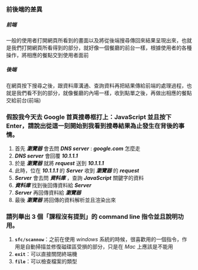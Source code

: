 ### 前後端的差異

##### 前端

一般的使用者打開網頁所看到的畫面以及將從後端搜尋傳回來結果呈現出來，也就是我們打開網頁所看得到的部分，就好像一個餐廳的前台一樣，根據使用者的各種操作，將相應的餐點交到使用者面前

##### 後端

在網頁按下搜尋之後，跟資料庫溝通、查詢資料再把結果傳給前端的處理過程，也就是我們看不到的部分，就像餐廳的內場一樣，收到點單之後，再做出相應的餐點交給前台(前端)

### 假設我今天去 Google 首頁搜尋框打上：JavaScript 並且按下 Enter，請說出從這一刻開始到我看到搜尋結果為止發生在背後的事情。

1. 首先 **_瀏覽器_** 會去問 **_DNS server_** : **_google.com_** 怎麼走
2. **_DNS server_** 會回覆 **_10.1.1.1_**
3. 於是 **_瀏覽器_** 就將 **_request_** 送到 **_10.1.1.1_**
4. 此時，位在 **_10.1.1.1_** 的 **_Server_** 收到 **_瀏覽器_** 的 **_request_**
5. **_Server_** 會去問 **_資料庫_** ，查詢 **_JavaScript_** 關鍵字的資料
6. **_資料庫_** 找到後回傳資料給 **_Server_**
7. **_Server_** 再回傳資料給 **_瀏覽器_**
8. 最後 **_瀏覽器_** 將回傳的資料解析並且渲染出來

### 請列舉出 3 個「課程沒有提到」的 command line 指令並且說明功用。

1. **`sfc/scannow`**：之前在使用 _windows_ 系統的時候，很喜歡用的一個指令，作用是自動掃描並修復磁碟區受損的部分，只是在 _Mac_ 上應該是不能用
2. **`exit`**：可以直接關閉終端機
3. **`file`**：可以檢查檔案的類型
